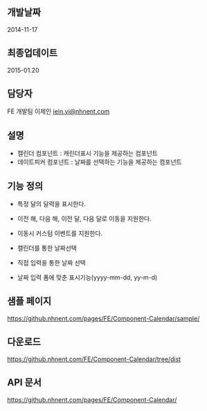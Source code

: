 ## 개발날짜
2014-11-17

## 최종업데이트
2015-01.20

## 담당자
FE 개발팀 이제인 <jein.yi@nhnent.com>

## 설명
- 캘린더 컴포넌트 : 캐린더표시 기능을 제공하는 컴포넌트
- 데이트피커 컴포넌트 : 날짜를 선택하는 기능을 제공하는 컴포넌트

## 기능 정의
- 특정 달의 달력을 표시한다.
- 이전 해, 다음 해, 이전 달, 다음 달로 이동을 지원한다.
- 이동시 커스텀 이벤트를 지원한다.

- 캘린더를 통한 날짜선택
- 직접 입력을 통한 날짜 선택
- 날짜 입력 폼에 맞춘 표시기능(yyyy-mm-dd, yy-m-d)

## 샘플 페이지
https://github.nhnent.com/pages/FE/Component-Calendar/sample/

## 다운로드
https://github.nhnent.com/FE/Component-Calendar/tree/dist

## API 문서
https://github.nhnent.com/pages/FE/Component-Calendar/



